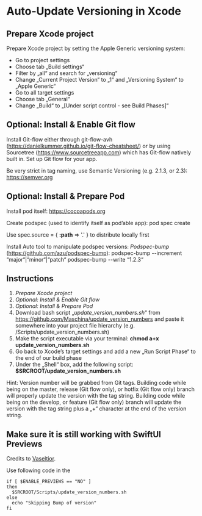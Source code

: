 # Auto-Update Versioning in Xcode


  ## Prepare Xcode project

  Prepare Xcode project by setting the Apple Generic versioning system:
  - Go to project settings
  - Choose tab „Build settings“
  - Filter by „all“ and search for „versioning“
  - Change „Current Project Version“ to „1“ and „Versioning System“ to „Apple Generic“
  - Go to all target settings
  - Choose tab „General“
  - Change „Build“ to „[Under script control - see Build Phases]“
 
  ## Optional: Install & Enable Git flow

  Install Git-flow either through git-flow-avh (https://danielkummer.github.io/git-flow-cheatsheet/) or by using Sourcetree (https://www.sourcetreeapp.com) which has Git-flow natively built in.
  Set up Git flow for your app.

  Be very strict in tag naming, use Semantic Versioning (e.g. 2.1.3, or 2.3): https://semver.org
 
  ## Optional: Install & Prepare Pod

  Install pod itself: https://cocoapods.org

  Create podspec (used to identify itself as pod’able app): 
  pod spec create 

  Use 
  spec.source = { **:path** => '.' }
  to distribute locally first

  Install Auto tool to manipulate podspec versions:
  *Podspec-bump* (https://github.com/azu/podspec-bump):
  podspec-bump --increment “major“|“minor“|“patch“
  podspec-bump --write “1.2.3“


  ## Instructions

  1. *Prepare Xcode project*
  2. *Optional: Install & Enable Git flow*
  3. *Optional: Install & Prepare Pod*
  4. Download bash script „*update_version_numbers.sh*“ from https://github.com/Maschina/update_version_numbers and paste it somewhere into your project file hierarchy (e.g. <PROJECT FOLDER>/Scripts/update_version_numbers.sh)
  5. Make the script executable via your terminal: **chmod a+x update_version_numbers.sh**
  6. Go back to Xcode’s target settings and add a new „Run Script Phase“ to the end of our build phase
  7. Under the „Shell“ box, add the following script: **$SRCROOT/update_version_numbers.sh**

  Hint: Version number will be grabbed from Git tags. Building code while being on the master, release (Git flow only), or hotfix (Git flow only) branch will properly update the version with the tag string. Building code while being on the develop, or feature (Git flow only) branch will update the version with the tag string plus a „+“ character at the end of the version string.

  
  ## Make sure it is still working with SwiftUI Previews
  Credits to [Vaseltior](https://stackoverflow.com/a/62216533/873072).
  
  Use following code in the 

  ```
  if [ $ENABLE_PREVIEWS == "NO" ]
  then
    $SRCROOT/Scripts/update_version_numbers.sh
  else
    echo "Skipping Bump of version"
  fi
  ```
